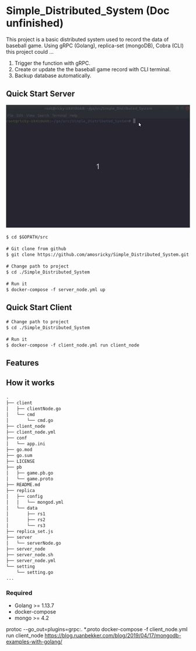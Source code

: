 # Simple_Distributed_System (Doc unfinished)
This project is a basic distributed system used to record the data of baseball game.
Using gRPC (Golang), replica-set (mongoDB), Cobra (CLI) this project could ...
1. Trigger the function with gRPC.
2. Create or update the the baseball game record with CLI terminal.
3. Backup database automatically.

## Quick Start Server
![](https://raw.githubusercontent.com/amosricky/Simple_Distributed_System/master/src/server_node.gif)
```
$ cd $GOPATH/src

# Git clone from github
$ git clone https://github.com/amosricky/Simple_Distributed_System.git

# Change path to project
$ cd ./Simple_Distributed_System

# Run it 
$ docker-compose -f server_node.yml up
```

## Quick Start Client
```
# Change path to project
$ cd ./Simple_Distributed_System

# Run it 
$ docker-compose -f client_node.yml run client_node 
```

## Features


## How it works
```
.
├── client
│   ├── clientNode.go
│   └── cmd
│       └── cmd.go
├── client_node
├── client_node.yml
├── conf
│   └── app.ini
├── go.mod
├── go.sum
├── LICENSE
├── pb
│   ├── game.pb.go
│   └── game.proto
├── README.md
├── replica
│   ├── config
│   │   └── mongod.yml
│   └── data
│       ├── rs1
│       ├── rs2
│       └── rs3
├── replica_set.js
├── server
│   └── serverNode.go
├── server_node
├── server_node.sh
├── server_node.yml
└── setting
    └── setting.go
...
```

### Required

- Golang >= 1.13.7
- docker-compose
- mongo >= 4.2




protoc --go_out=plugins=grpc:. *.proto
docker-compose -f client_node.yml run client_node
https://blog.ruanbekker.com/blog/2019/04/17/mongodb-examples-with-golang/
